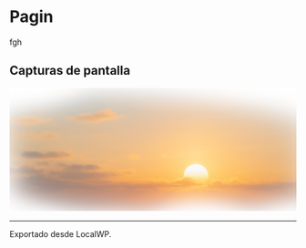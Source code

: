 # Pagin

fgh

## Capturas de pantalla

![Background.png](screenshots/Background.png)

---

Exportado desde LocalWP.
